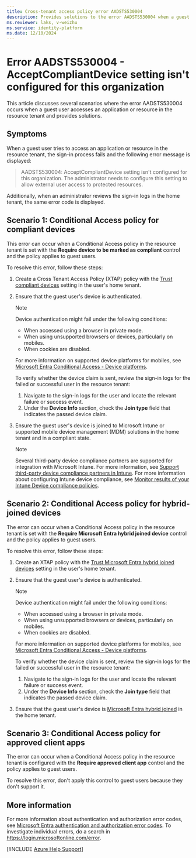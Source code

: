 ```yaml
---
title: Cross-tenant access policy error AADSTS530004
description: Provides solutions to the error AADSTS530004 when a guest user accesses an application or resource in the resource tenant.
ms.reviewer: laks, v-weizhu
ms.service: identity-platform
ms.date: 12/10/2024
---
```

# Error AADSTS530004 - AcceptCompliantDevice setting isn't configured for this organization

This article discusses several scenarios where the error AADSTS530004 occurs when a guest user accesses an application or resource in the resource tenant and provides solutions.

## Symptoms

When a guest user tries to access an application or resource in the resource tenant, the sign-in process fails and the following error message is displayed:

> AADSTS530004: AcceptCompliantDevice setting isn't configured for this organization. The administrator needs to configure this setting to allow external user access to protected resources.

Additionally, when an administrator reviews the sign-in logs in the home tenant, the same error code is displayed.

## Scenario 1: Conditional Access policy for compliant devices

This error can occur when a Conditional Access policy in the resource tenant is set with the **Require device to be marked as compliant** control and the policy applies to guest users.

To resolve this error, follow these steps:

1. Create a Cross Tenant Access Policy (XTAP) policy with the [Trust compliant devices](/entra/external-id/cross-tenant-access-settings-b2b-collaboration#to-change-inbound-trust-settings-for-mfa-and-device-claims) setting in the user's home tenant.

2. Ensure that the guest user's device is authenticated.

    > [!NOTE]
    > Device authentication might fail under the following conditions:
    > - When accessed using a browser in private mode.
    > - When using unsupported browsers or devices, particularly on mobiles.
    > - When cookies are disabled.
    >
    > For more information on supported device platforms for mobiles, see [Microsoft Entra Conditional Access - Device platforms](/entra/identity/conditional-access/concept-conditional-access-conditions#device-platforms).
    > 
    > To verify whether the device claim is sent, review the sign-in logs for the failed or successful user in the resource tenant:
    > 1. Navigate to the sign-in logs for the user and locate the relevant failure or success event.
    > 2. Under the **Device Info** section, check the **Join type** field that indicates the passed device claim.

3.	Ensure the guest user's device is joined to Microsoft Intune or supported mobile device management (MDM) solutions in the home tenant and in a compliant state.

    > [!NOTE]
    > Several third-party device compliance partners are supported for integration with Microsoft Intune. For more information, see [Support third-party device compliance partners in Intune](/mem/intune/protect/device-compliance-partners). For more information about configuring Intune device compliance, see [Monitor results of your Intune Device compliance policies](/mem/intune/protect/compliance-policy-monitor).

## Scenario 2: Conditional Access policy for hybrid-joined devices

The error can occur when a Conditional Access policy in the resource tenant is set with the **Require Microsoft Entra hybrid joined device** control and the policy applies to guest users.

To resolve this error, follow these steps:

1. Create an XTAP policy with the [Trust Microsoft Entra hybrid joined devices](/entra/external-id/cross-tenant-access-settings-b2b-collaboration#to-change-inbound-trust-settings-for-mfa-and-device-claims) setting in the user's home tenant.

2. Ensure that the guest user's device is authenticated.

    > [!NOTE]
    > Device authentication might fail under the following conditions:
    > - When accessed using a browser in private mode.
    > - When using unsupported browsers or devices, particularly on mobiles.
    > - When cookies are disabled.
    >
    > For more information on supported device platforms for mobiles, see [Microsoft Entra Conditional Access - Device platforms](/entra/identity/conditional-access/concept-conditional-access-conditions#device-platforms).
    > 
    > To verify whether the device claim is sent, review the sign-in logs for the failed or successful user in the resource tenant:
    > 1. Navigate to the sign-in logs for the user and locate the relevant failure or success event.
    > 2. Under the **Device Info** section, check the **Join type** field that indicates the passed device claim.

3. Ensure that the guest user's device is [Microsoft Entra hybrid joined](/entra/identity/devices/how-to-hybrid-join) in the home tenant.

## Scenario 3: Conditional Access policy for approved client apps

The error can occur when a Conditional Access policy in the resource tenant is configured with the **Require approved client app** control and the policy applies to guest users.

To resolve this error, don't apply this control to guest users because they don't support it. 

## More information

For more information about authentication and authorization error codes, see [Microsoft Entra authentication and authorization error codes](/azure/active-directory/develop/reference-aadsts-error-codes). To investigate individual errors, do a search in https://login.microsoftonline.com/error.

[!INCLUDE [Azure Help Support](../../includes/azure-help-support.md)]
